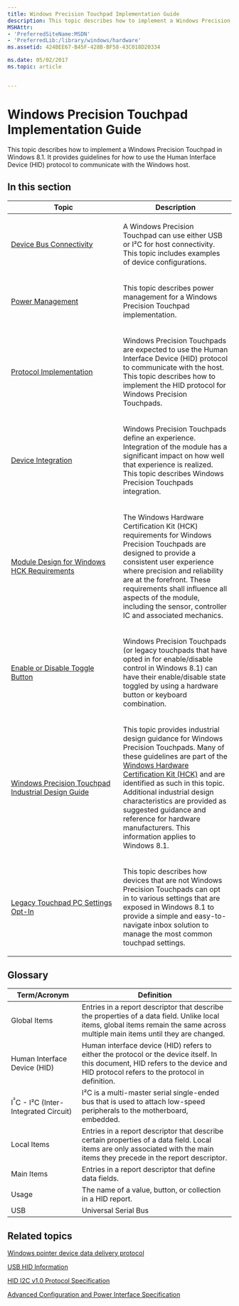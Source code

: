 ```yaml
---
title: Windows Precision Touchpad Implementation Guide
description: This topic describes how to implement a Windows Precision Touchpad in Windows 8.1. It provides guidelines for how to use the Human Interface Device (HID) protocol to communicate with the Windows host.
MSHAttr:
- 'PreferredSiteName:MSDN'
- 'PreferredLib:/library/windows/hardware'
ms.assetid: 424BEE67-B45F-428B-BF58-43C018D20334

ms.date: 05/02/2017
ms.topic: article


---
```


# Windows Precision Touchpad Implementation Guide


This topic describes how to implement a Windows Precision Touchpad in Windows 8.1. It provides guidelines for how to use the Human Interface Device (HID) protocol to communicate with the Windows host.

## In this section


<table>
<colgroup>
<col width="50%" />
<col width="50%" />
</colgroup>
<thead>
<tr class="header">
<th>Topic</th>
<th>Description</th>
</tr>
</thead>
<tbody>
<tr class="odd">
<td><p><a href="windows-precision-touchpad-device-bus-connectivity.md" data-raw-source="[Device Bus Connectivity](windows-precision-touchpad-device-bus-connectivity.md)">Device Bus Connectivity</a></p></td>
<td><p>A Windows Precision Touchpad can use either USB or I²C for host connectivity. This topic includes examples of device configurations.</p></td>
</tr>
<tr class="even">
<td><p><a href="windows-precision-touchpad-power-management.md" data-raw-source="[Power Management](windows-precision-touchpad-power-management.md)">Power Management</a></p></td>
<td><p>This topic describes power management for a Windows Precision Touchpad implementation.</p></td>
</tr>
<tr class="odd">
<td><p><a href="windows-precision-touchpad-protocol-implementation.md" data-raw-source="[Protocol Implementation](windows-precision-touchpad-protocol-implementation.md)">Protocol Implementation</a></p></td>
<td><p>Windows Precision Touchpads are expected to use the Human Interface Device (HID) protocol to communicate with the host. This topic describes how to implement the HID protocol for Windows Precision Touchpads.</p></td>
</tr>
<tr class="even">
<td><p><a href="windows-precision-touchpad-device-integration.md" data-raw-source="[Device Integration](windows-precision-touchpad-device-integration.md)">Device Integration</a></p></td>
<td><p>Windows Precision Touchpads define an experience. Integration of the module has a significant impact on how well that experience is realized. This topic describes Windows Precision Touchpads integration.</p></td>
</tr>
<tr class="odd">
<td><p><a href="windows-precision-touchpad-module-design-for-windows-hck-requirements.md" data-raw-source="[Module Design for Windows HCK Requirements](windows-precision-touchpad-module-design-for-windows-hck-requirements.md)">Module Design for Windows HCK Requirements</a></p></td>
<td><p>The Windows Hardware Certification Kit (HCK) requirements for Windows Precision Touchpads are designed to provide a consistent user experience where precision and reliability are at the forefront. These requirements shall influence all aspects of the module, including the sensor, controller IC and associated mechanics.</p></td>
</tr>
<tr class="even">
<td><p><a href="windows-precision-touchpad-enable-or-disable-toggle-button.md" data-raw-source="[Enable or Disable Toggle Button](windows-precision-touchpad-enable-or-disable-toggle-button.md)">Enable or Disable Toggle Button</a></p></td>
<td><p>Windows Precision Touchpads (or legacy touchpads that have opted in for enable/disable control in Windows 8.1) can have their enable/disable state toggled by using a hardware button or keyboard combination.</p></td>
</tr>
<tr class="odd">
<td><p><a href="windows-precision-touchpad-industrial-design-guide.md" data-raw-source="[Windows Precision Touchpad Industrial Design Guide](windows-precision-touchpad-industrial-design-guide.md)">Windows Precision Touchpad Industrial Design Guide</a></p></td>
<td><p>This topic provides industrial design guidance for Windows Precision Touchpads. Many of these guidelines are part of the <a href="http://go.microsoft.com/fwlink/p/?LinkID=330443" data-raw-source="[Windows Hardware Certification Kit (HCK)](http://go.microsoft.com/fwlink/p/?LinkID=330443)">Windows Hardware Certification Kit (HCK)</a> and are identified as such in this topic. Additional industrial design characteristics are provided as suggested guidance and reference for hardware manufacturers. This information applies to Windows 8.1.</p></td>
</tr>
<tr class="even">
<td><p><a href="windows-precision-touchpad-legacy-touchpad-pc-settings-opt-in.md" data-raw-source="[Legacy Touchpad PC Settings Opt-In](windows-precision-touchpad-legacy-touchpad-pc-settings-opt-in.md)">Legacy Touchpad PC Settings Opt-In</a></p></td>
<td><p>This topic describes how devices that are not Windows Precision Touchpads can opt in to various settings that are exposed in Windows 8.1 to provide a simple and easy-to-navigate inbox solution to manage the most common touchpad settings.</p></td>
</tr>
</tbody>
</table>

 

## Glossary


| Term/Acronym                                    | Definition                                                                                                                                                                         |
|-------------------------------------------------|------------------------------------------------------------------------------------------------------------------------------------------------------------------------------------|
| Global Items                                    | Entries in a report descriptor that describe the properties of a data field. Unlike local items, global items remain the same across multiple main items until they are changed.   |
| Human Interface Device (HID)                    | Human interface device (HID) refers to either the protocol or the device itself. In this document, HID refers to the device and HID protocol refers to the protocol in definition. |
| I<sup>²</sup>C - I²C (Inter-Integrated Circuit) | I²C is a multi-master serial single-ended bus that is used to attach low-speed peripherals to the motherboard, embedded.                                                           |
| Local Items                                     | Entries in a report descriptor that describe certain properties of a data field. Local items are only associated with the main items they precede in the report descriptor.        |
| Main Items                                      | Entries in a report descriptor that define data fields.                                                                                                                            |
| Usage                                           | The name of a value, button, or collection in a HID report.                                                                                                                        |
| USB                                             | Universal Serial Bus                                                                                                                                                               |

 

## Related topics


[Windows pointer device data delivery protocol](http://go.microsoft.com/fwlink/p/?LinkID=324191)

[USB HID Information](http://go.microsoft.com/fwlink/p/?LinkID=155096)

[HID I2C v1.0 Protocol Specification](http://go.microsoft.com/fwlink/p/?LinkID=286770)

[Advanced Configuration and Power Interface Specification](http://www.acpi.info/spec.md)

 

 







